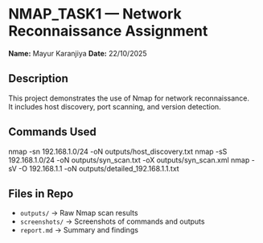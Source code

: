 # NMAP_TASK1 — Network Reconnaissance Assignment

**Name:** Mayur Karanjiya
**Date:** 22/10/2025

## Description
This project demonstrates the use of Nmap for network reconnaissance.  
It includes host discovery, port scanning, and version detection.

## Commands Used
nmap -sn 192.168.1.0/24 -oN outputs/host_discovery.txt
nmap -sS 192.168.1.0/24 -oN outputs/syn_scan.txt -oX outputs/syn_scan.xml
nmap -sV -O 192.168.1.1 -oN outputs/detailed_192.168.1.1.txt


## Files in Repo
- `outputs/` → Raw Nmap scan results  
- `screenshots/` → Screenshots of commands and outputs  
- `report.md` → Summary and findings

